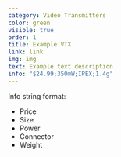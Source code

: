 ```yaml
---
category: Video Transmitters
color: green
visible: true
order: 1
title: Example VTX
link: link
img: img
text: Example text description
info: "$24.99;350mW;IPEX;1.4g"
---
```


Info string format:

* Price
* Size
* Power
* Connector
* Weight